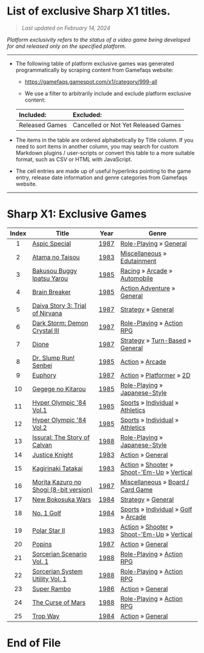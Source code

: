 ﻿# List of exclusive Sharp X1 titles.

> *Last updated on February 14, 2024*

_Platform exclusivity refers to the status of a video game being developed for and released only on the specified platform._

-----------------------------

 - The following table of platform exclusive games was generated programmatically by scraping content from Gamefaqs website: 

    - https://gamefaqs.gamespot.com/x1/category/999-all

    - We use a filter to arbitrarily include and exclude platform exclusive content:

      
    |Included:|Excluded:|
    |:--|:--|
    |Released Games|Cancelled or Not Yet Released Games


 - The items in the table are ordered alphabetically by Title column. If you need to sort items in another column, you may search for custom Markdown plugins / user-scripts or convert this table to a more suitable format, such as CSV or HTML with JavaScript.

 - The cell entries are made up of useful hyperlinks pointing to the game entry, release date information and genre categories from Gamefaqs website.

-----------------------------
# Sharp X1∶ Exclusive Games
|Index|Title|Year|Genre|
|:--:|--|--|--|
|1|<a href="https://gamefaqs.gamespot.com/x1/977244-aspic-special" target="_blank" rel="noopener noreferrer">Aspic Special</a>|<a href="https://gamefaqs.gamespot.com/x1/977244-aspic-special/data" target="_blank" rel="noopener noreferrer">1987</a>|<a href="https://gamefaqs.gamespot.com/x1/category/48-role-playing" target="_blank" rel="noopener noreferrer">Role-Playing</a> &raquo; <a href="https://gamefaqs.gamespot.com/x1/category/257-role-playing-general" target="_blank" rel="noopener noreferrer">General</a>|
|2|<a href="https://gamefaqs.gamespot.com/x1/217575-atama-no-taisou" target="_blank" rel="noopener noreferrer">Atama no Taisou</a>|<a href="https://gamefaqs.gamespot.com/x1/217575-atama-no-taisou/data" target="_blank" rel="noopener noreferrer">1983</a>|<a href="https://gamefaqs.gamespot.com/x1/category/49-miscellaneous" target="_blank" rel="noopener noreferrer">Miscellaneous</a> &raquo; <a href="https://gamefaqs.gamespot.com/x1/category/275-miscellaneous-edutainment" target="_blank" rel="noopener noreferrer">Edutainment</a>|
|3|<a href="https://gamefaqs.gamespot.com/x1/258988-bakusou-buggy-ipatsu-yarou" target="_blank" rel="noopener noreferrer">Bakusou Buggy Ipatsu Yarou</a>|<a href="https://gamefaqs.gamespot.com/x1/258988-bakusou-buggy-ipatsu-yarou/data" target="_blank" rel="noopener noreferrer">1985</a>|<a href="https://gamefaqs.gamespot.com/x1/category/47-racing" target="_blank" rel="noopener noreferrer">Racing</a> &raquo; <a href="https://gamefaqs.gamespot.com/x1/category/314-racing-arcade" target="_blank" rel="noopener noreferrer">Arcade</a> &raquo; <a href="https://gamefaqs.gamespot.com/x1/category/232-racing-arcade-automobile" target="_blank" rel="noopener noreferrer">Automobile</a>|
|4|<a href="https://gamefaqs.gamespot.com/x1/977282-brain-breaker" target="_blank" rel="noopener noreferrer">Brain Breaker</a>|<a href="https://gamefaqs.gamespot.com/x1/977282-brain-breaker/data" target="_blank" rel="noopener noreferrer">1985</a>|<a href="https://gamefaqs.gamespot.com/x1/category/163-action-adventure" target="_blank" rel="noopener noreferrer">Action Adventure</a> &raquo; <a href="https://gamefaqs.gamespot.com/x1/category/290-action-adventure-general" target="_blank" rel="noopener noreferrer">General</a>|
|5|<a href="https://gamefaqs.gamespot.com/x1/996838-daiva-story-3-trial-of-nirvana" target="_blank" rel="noopener noreferrer">Daiva Story 3: Trial of Nirvana</a>|<a href="https://gamefaqs.gamespot.com/x1/996838-daiva-story-3-trial-of-nirvana/data" target="_blank" rel="noopener noreferrer">1987</a>|<a href="https://gamefaqs.gamespot.com/x1/category/45-strategy" target="_blank" rel="noopener noreferrer">Strategy</a> &raquo; <a href="https://gamefaqs.gamespot.com/x1/category/253-strategy-general" target="_blank" rel="noopener noreferrer">General</a>|
|6|<a href="https://gamefaqs.gamespot.com/x1/781144-dark-storm-demon-crystal-iii" target="_blank" rel="noopener noreferrer">Dark Storm: Demon Crystal III</a>|<a href="https://gamefaqs.gamespot.com/x1/781144-dark-storm-demon-crystal-iii/data" target="_blank" rel="noopener noreferrer">1987</a>|<a href="https://gamefaqs.gamespot.com/x1/category/48-role-playing" target="_blank" rel="noopener noreferrer">Role-Playing</a> &raquo; <a href="https://gamefaqs.gamespot.com/x1/category/73-role-playing-action-rpg" target="_blank" rel="noopener noreferrer">Action RPG</a>|
|7|<a href="https://gamefaqs.gamespot.com/x1/364249-dione" target="_blank" rel="noopener noreferrer">Dione</a>|<a href="https://gamefaqs.gamespot.com/x1/364249-dione/data" target="_blank" rel="noopener noreferrer">1987</a>|<a href="https://gamefaqs.gamespot.com/x1/category/45-strategy" target="_blank" rel="noopener noreferrer">Strategy</a> &raquo; <a href="https://gamefaqs.gamespot.com/x1/category/59-strategy-turn-based" target="_blank" rel="noopener noreferrer">Turn-Based</a> &raquo; <a href="https://gamefaqs.gamespot.com/x1/category/305-strategy-turn-based-general" target="_blank" rel="noopener noreferrer">General</a>|
|8|<a href="https://gamefaqs.gamespot.com/x1/331472-dr-slump-run-senbei" target="_blank" rel="noopener noreferrer">Dr. Slump Run! Senbei</a>|<a href="https://gamefaqs.gamespot.com/x1/331472-dr-slump-run-senbei/data" target="_blank" rel="noopener noreferrer">1985</a>|<a href="https://gamefaqs.gamespot.com/x1/category/54-action" target="_blank" rel="noopener noreferrer">Action</a> &raquo; <a href="https://gamefaqs.gamespot.com/x1/category/289-action-arcade" target="_blank" rel="noopener noreferrer">Arcade</a>|
|9|<a href="https://gamefaqs.gamespot.com/x1/724565-euphory" target="_blank" rel="noopener noreferrer">Euphory</a>|<a href="https://gamefaqs.gamespot.com/x1/724565-euphory/data" target="_blank" rel="noopener noreferrer">1987</a>|<a href="https://gamefaqs.gamespot.com/x1/category/54-action" target="_blank" rel="noopener noreferrer">Action</a> &raquo; <a href="https://gamefaqs.gamespot.com/x1/category/56-action-platformer" target="_blank" rel="noopener noreferrer">Platformer</a> &raquo; <a href="https://gamefaqs.gamespot.com/x1/category/84-action-platformer-2d" target="_blank" rel="noopener noreferrer">2D</a>|
|10|<a href="https://gamefaqs.gamespot.com/x1/236331-gegege-no-kitarou" target="_blank" rel="noopener noreferrer">Gegege no Kitarou</a>|<a href="https://gamefaqs.gamespot.com/x1/236331-gegege-no-kitarou/data" target="_blank" rel="noopener noreferrer">1985</a>|<a href="https://gamefaqs.gamespot.com/x1/category/48-role-playing" target="_blank" rel="noopener noreferrer">Role-Playing</a> &raquo; <a href="https://gamefaqs.gamespot.com/x1/category/71-role-playing-japanese-style" target="_blank" rel="noopener noreferrer">Japanese-Style</a>|
|11|<a href="https://gamefaqs.gamespot.com/x1/768256-hyper-olympic-84-vol1" target="_blank" rel="noopener noreferrer">Hyper Olympic '84 Vol.1</a>|<a href="https://gamefaqs.gamespot.com/x1/768256-hyper-olympic-84-vol1/data" target="_blank" rel="noopener noreferrer">1985</a>|<a href="https://gamefaqs.gamespot.com/x1/category/43-sports" target="_blank" rel="noopener noreferrer">Sports</a> &raquo; <a href="https://gamefaqs.gamespot.com/x1/category/92-sports-individual" target="_blank" rel="noopener noreferrer">Individual</a> &raquo; <a href="https://gamefaqs.gamespot.com/x1/category/231-sports-individual-athletics" target="_blank" rel="noopener noreferrer">Athletics</a>|
|12|<a href="https://gamefaqs.gamespot.com/x1/768257-hyper-olympic-84-vol2" target="_blank" rel="noopener noreferrer">Hyper Olympic '84 Vol.2</a>|<a href="https://gamefaqs.gamespot.com/x1/768257-hyper-olympic-84-vol2/data" target="_blank" rel="noopener noreferrer">1985</a>|<a href="https://gamefaqs.gamespot.com/x1/category/43-sports" target="_blank" rel="noopener noreferrer">Sports</a> &raquo; <a href="https://gamefaqs.gamespot.com/x1/category/92-sports-individual" target="_blank" rel="noopener noreferrer">Individual</a> &raquo; <a href="https://gamefaqs.gamespot.com/x1/category/231-sports-individual-athletics" target="_blank" rel="noopener noreferrer">Athletics</a>|
|13|<a href="https://gamefaqs.gamespot.com/x1/195577-issural-the-story-of-calvan" target="_blank" rel="noopener noreferrer">Issural: The Story of Calvan</a>|<a href="https://gamefaqs.gamespot.com/x1/195577-issural-the-story-of-calvan/data" target="_blank" rel="noopener noreferrer">1988</a>|<a href="https://gamefaqs.gamespot.com/x1/category/48-role-playing" target="_blank" rel="noopener noreferrer">Role-Playing</a> &raquo; <a href="https://gamefaqs.gamespot.com/x1/category/71-role-playing-japanese-style" target="_blank" rel="noopener noreferrer">Japanese-Style</a>|
|14|<a href="https://gamefaqs.gamespot.com/x1/364499-justice-knight" target="_blank" rel="noopener noreferrer">Justice Knight</a>|<a href="https://gamefaqs.gamespot.com/x1/364499-justice-knight/data" target="_blank" rel="noopener noreferrer">1983</a>|<a href="https://gamefaqs.gamespot.com/x1/category/54-action" target="_blank" rel="noopener noreferrer">Action</a> &raquo; <a href="https://gamefaqs.gamespot.com/x1/category/250-action-general" target="_blank" rel="noopener noreferrer">General</a>|
|15|<a href="https://gamefaqs.gamespot.com/x1/977285-kagirinaki-tatakai" target="_blank" rel="noopener noreferrer">Kagirinaki Tatakai</a>|<a href="https://gamefaqs.gamespot.com/x1/977285-kagirinaki-tatakai/data" target="_blank" rel="noopener noreferrer">1983</a>|<a href="https://gamefaqs.gamespot.com/x1/category/54-action" target="_blank" rel="noopener noreferrer">Action</a> &raquo; <a href="https://gamefaqs.gamespot.com/x1/category/55-action-shooter" target="_blank" rel="noopener noreferrer">Shooter</a> &raquo; <a href="https://gamefaqs.gamespot.com/x1/category/313-action-shooter-shoot-em-up" target="_blank" rel="noopener noreferrer">Shoot-&#039;Em-Up</a> &raquo; <a href="https://gamefaqs.gamespot.com/x1/category/83-action-shooter-shoot-em-up-vertical" target="_blank" rel="noopener noreferrer">Vertical</a>|
|16|<a href="https://gamefaqs.gamespot.com/x1/420855-morita-kazuro-no-shogi-8-bit-version" target="_blank" rel="noopener noreferrer">Morita Kazuro no Shogi (8-bit version)</a>|<a href="https://gamefaqs.gamespot.com/x1/420855-morita-kazuro-no-shogi-8-bit-version/data" target="_blank" rel="noopener noreferrer">1987</a>|<a href="https://gamefaqs.gamespot.com/x1/category/49-miscellaneous" target="_blank" rel="noopener noreferrer">Miscellaneous</a> &raquo; <a href="https://gamefaqs.gamespot.com/x1/category/227-miscellaneous-board-card-game" target="_blank" rel="noopener noreferrer">Board / Card Game</a>|
|17|<a href="https://gamefaqs.gamespot.com/x1/782081-new-bokosuka-wars" target="_blank" rel="noopener noreferrer">New Bokosuka Wars</a>|<a href="https://gamefaqs.gamespot.com/x1/782081-new-bokosuka-wars/data" target="_blank" rel="noopener noreferrer">1984</a>|<a href="https://gamefaqs.gamespot.com/x1/category/45-strategy" target="_blank" rel="noopener noreferrer">Strategy</a> &raquo; <a href="https://gamefaqs.gamespot.com/x1/category/253-strategy-general" target="_blank" rel="noopener noreferrer">General</a>|
|18|<a href="https://gamefaqs.gamespot.com/x1/364250-no-1-golf" target="_blank" rel="noopener noreferrer">No. 1 Golf</a>|<a href="https://gamefaqs.gamespot.com/x1/364250-no-1-golf/data" target="_blank" rel="noopener noreferrer">1984</a>|<a href="https://gamefaqs.gamespot.com/x1/category/43-sports" target="_blank" rel="noopener noreferrer">Sports</a> &raquo; <a href="https://gamefaqs.gamespot.com/x1/category/92-sports-individual" target="_blank" rel="noopener noreferrer">Individual</a> &raquo; <a href="https://gamefaqs.gamespot.com/x1/category/98-sports-individual-golf" target="_blank" rel="noopener noreferrer">Golf</a> &raquo; <a href="https://gamefaqs.gamespot.com/x1/category/206-sports-individual-golf-arcade" target="_blank" rel="noopener noreferrer">Arcade</a>|
|19|<a href="https://gamefaqs.gamespot.com/x1/265201-polar-star-ii" target="_blank" rel="noopener noreferrer">Polar Star II</a>|<a href="https://gamefaqs.gamespot.com/x1/265201-polar-star-ii/data" target="_blank" rel="noopener noreferrer">1983</a>|<a href="https://gamefaqs.gamespot.com/x1/category/54-action" target="_blank" rel="noopener noreferrer">Action</a> &raquo; <a href="https://gamefaqs.gamespot.com/x1/category/55-action-shooter" target="_blank" rel="noopener noreferrer">Shooter</a> &raquo; <a href="https://gamefaqs.gamespot.com/x1/category/313-action-shooter-shoot-em-up" target="_blank" rel="noopener noreferrer">Shoot-&#039;Em-Up</a> &raquo; <a href="https://gamefaqs.gamespot.com/x1/category/83-action-shooter-shoot-em-up-vertical" target="_blank" rel="noopener noreferrer">Vertical</a>|
|20|<a href="https://gamefaqs.gamespot.com/x1/781149-popins" target="_blank" rel="noopener noreferrer">Popins</a>|<a href="https://gamefaqs.gamespot.com/x1/781149-popins/data" target="_blank" rel="noopener noreferrer">1987</a>|<a href="https://gamefaqs.gamespot.com/x1/category/54-action" target="_blank" rel="noopener noreferrer">Action</a> &raquo; <a href="https://gamefaqs.gamespot.com/x1/category/250-action-general" target="_blank" rel="noopener noreferrer">General</a>|
|21|<a href="https://gamefaqs.gamespot.com/x1/813886-sorcerian-scenario-vol-1" target="_blank" rel="noopener noreferrer">Sorcerian Scenario Vol. 1</a>|<a href="https://gamefaqs.gamespot.com/x1/813886-sorcerian-scenario-vol-1/data" target="_blank" rel="noopener noreferrer">1988</a>|<a href="https://gamefaqs.gamespot.com/x1/category/48-role-playing" target="_blank" rel="noopener noreferrer">Role-Playing</a> &raquo; <a href="https://gamefaqs.gamespot.com/x1/category/73-role-playing-action-rpg" target="_blank" rel="noopener noreferrer">Action RPG</a>|
|22|<a href="https://gamefaqs.gamespot.com/x1/813889-sorcerian-system-utility-vol-1" target="_blank" rel="noopener noreferrer">Sorcerian System Utility Vol. 1</a>|<a href="https://gamefaqs.gamespot.com/x1/813889-sorcerian-system-utility-vol-1/data" target="_blank" rel="noopener noreferrer">1988</a>|<a href="https://gamefaqs.gamespot.com/x1/category/48-role-playing" target="_blank" rel="noopener noreferrer">Role-Playing</a> &raquo; <a href="https://gamefaqs.gamespot.com/x1/category/73-role-playing-action-rpg" target="_blank" rel="noopener noreferrer">Action RPG</a>|
|23|<a href="https://gamefaqs.gamespot.com/x1/278652-super-rambo" target="_blank" rel="noopener noreferrer">Super Rambo</a>|<a href="https://gamefaqs.gamespot.com/x1/278652-super-rambo/data" target="_blank" rel="noopener noreferrer">1986</a>|<a href="https://gamefaqs.gamespot.com/x1/category/54-action" target="_blank" rel="noopener noreferrer">Action</a> &raquo; <a href="https://gamefaqs.gamespot.com/x1/category/250-action-general" target="_blank" rel="noopener noreferrer">General</a>|
|24|<a href="https://gamefaqs.gamespot.com/x1/195578-the-curse-of-mars" target="_blank" rel="noopener noreferrer">The Curse of Mars</a>|<a href="https://gamefaqs.gamespot.com/x1/195578-the-curse-of-mars/data" target="_blank" rel="noopener noreferrer">1988</a>|<a href="https://gamefaqs.gamespot.com/x1/category/48-role-playing" target="_blank" rel="noopener noreferrer">Role-Playing</a> &raquo; <a href="https://gamefaqs.gamespot.com/x1/category/73-role-playing-action-rpg" target="_blank" rel="noopener noreferrer">Action RPG</a>|
|25|<a href="https://gamefaqs.gamespot.com/x1/364252-trop-way" target="_blank" rel="noopener noreferrer">Trop Way</a>|<a href="https://gamefaqs.gamespot.com/x1/364252-trop-way/data" target="_blank" rel="noopener noreferrer">1984</a>|<a href="https://gamefaqs.gamespot.com/x1/category/54-action" target="_blank" rel="noopener noreferrer">Action</a> &raquo; <a href="https://gamefaqs.gamespot.com/x1/category/250-action-general" target="_blank" rel="noopener noreferrer">General</a>|

# End of File